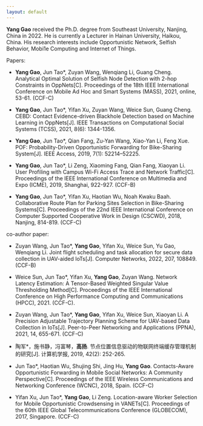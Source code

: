 ```yaml
---
layout: default
---
```


**Yang Gao** received the Ph.D. degree from Southeast University, Nanjing, China in 2022.
He is currently a Lecturer in Hainan University, Haikou, China.
His research interests include Opportunistic Network, Selfish Behavior, Mobi1e Computing and Internet of Things.

Papers:

- **Yang Gao**, Jun Tao*, Zuyan Wang, Wenqiang Li, Guang Cheng.
Analytical Optimal Solution of Selfish Node Detection with 2-hop Constraints in OppNets[C]. 
Proceedings of the 18th IEEE International Conference on Mobile Ad Hoc and Smart Systems (MASS), 2021, online, 53-61. (CCF-C)

- **Yang Gao**, Jun Tao*, Yifan Xu, Zuyan Wang, Weice Sun, Guang Cheng. 
CEBD: Contact Evidence-driven Blackhole Detection based on Machine Learning in OppNets[J]. 
IEEE Transactions on Computational Social Systems (TCSS), 2021, 8(6): 1344-1356.

- **Yang Gao**, Jun Tao*, Qian Fang, Zu-Yan Wang, Xiao-Yan Li, Feng Xue. 
POF: Probability-Driven Opportunistic Forwarding for Bike-Sharing System[J]. 
IEEE Access, 2019, 7(1): 52214–52225.

- **Yang Gao**, Jun Tao*, Li Zeng, Xiaoming Fang, Qian Fang, Xiaoyan Li.
User Profiling with Campus Wi-Fi Access Trace and Network Traffic[C].
Proceedings of the IEEE International Conference on Multimedia and Expo (ICME), 2019, Shanghai, 922-927. (CCF-B)

- **Yang Gao**, Jun Tao*, Yifan Xu, Haotian Wu, Noah Kwaku Baah.
Collaborative Route Plan for Parking Sites Selection in Bike-Sharing Systems[C]. 
Proceedings of the 22nd IEEE International Conference on Computer Supported Cooperative Work in Design (CSCWD), 2018, Nanjing, 814-819. (CCF-C)

co-author paper:
- Zuyan Wang, Jun Tao*, **Yang Gao**, Yifan Xu, Weice Sun, Yu Gao, Wenqiang Li.
Joint flight scheduling and task allocation for secure data collection in UAV-aided IoTs[J].
Computer Networks, 2022, 207, 108849. (CCF-B)

- Weice Sun, Jun Tao*, Yifan Xu, **Yang Gao**, Zuyan Wang. 
Network Latency Estimation: A Tensor-Based Weighted Singular Value Thresholding Method[C].
Proceedings of the IEEE International Conference on High Performance Computing and Communications (HPCC), 2021. (CCF-C).

- Zuyan Wang, Jun Tao*, **Yang Gao**, Yifan Xu, Weice Sun, Xiaoyan Li.
A Precision Adjustable Trajectory Planning Scheme for UAV-based Data Collection in IoTs[J].
Peer-to-Peer Networking and Applications (PPNA), 2021, 14, 655-671. (CCF-C)

- 陶军*，施书静，冯富琴，**高扬**. 节点位置信息驱动的物联网终端缓存管理机制的研究[J].
计算机学报, 2019, 42(2): 252-265.

- Jun Tao*, Haotian Wu, Shujing Shi, Jing Hu, **Yang Gao**.
Contacts-Aware Opportunistic Forwarding in Mobile Social Networks: A Community Perspective[C].
Proceedings of the IEEE Wireless Communications and Networking Conference (WCNC), 2018, Spain. (CCF-C)

- Yifan Xu, Jun Tao*, **Yang Gao**, Li Zeng.
Location-aware Worker Selection for Mobile Opportunistic Crowdsensing in VANETs[C]. 
Proceedings of the 60th IEEE Global Telecommunications Conference (GLOBECOM), 2017, Singapore. (CCF-C)

